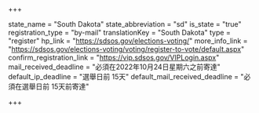 +++

state_name = "South Dakota"
state_abbreviation = "sd"
is_state = "true"
registration_type = "by-mail"
translationKey = "South Dakota"
type = "register"
hp_link = "https://sdsos.gov/elections-voting/"
more_info_link = "https://sdsos.gov/elections-voting/voting/register-to-vote/default.aspx"
confirm_registration_link = "https://vip.sdsos.gov/VIPLogin.aspx"
mail_received_deadline = "必須在2022年10月24日星期六之前寄達"
default_ip_deadline = "選舉日前 15天"
default_mail_received_deadline = "必須在選舉日前 15天前寄達"

+++